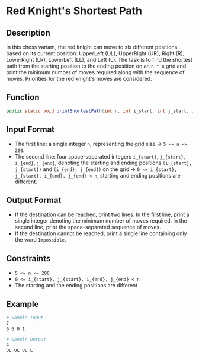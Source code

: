 # Red Knight's Shortest Path

## Description

In this chess variant, the red knight can move to six different positions based on its current position: UpperLeft (UL), UpperRight (UR), Right (R), LowerRight (LR), LowerLeft (LL), and Left (L). The task is to find the shortest path from the starting position to the ending position on an `n * n` grid and print the minimum number of moves required along with the sequence of moves. Priorities for the red knight's moves are considered.

## Function

```java
public static void printShortestPath(int n, int i_start, int j_start, int i_end, int j_end) {}
```

## Input Format

- The first line: a single integer `n`, representing the grid size &rarr; `5 <= n <= 200`.
- The second line: four space-separated integers `i_{start}`, `j_{start}`, `i_{end}`, `j_{end}`, denoting the starting and ending positions `(i_{start}, j_{start})` and `(i_{end}, j_{end})` on the grid &rarr; `0 <= i_{start}, j_{start}, i_{end}, j_{end} < n`, starting and ending positions are different.

## Output Format

- If the destination can be reached, print two lines. In the first line, print a single integer denoting the minimum number of moves required. In the second line, print the space-separated sequence of moves.
- If the destination cannot be reached, print a single line containing only the word `Impossible`.

## Constraints

- `5 <= n <= 200`
- `0 <= i_{start}, j_{start}, i_{end}, j_{end} < n`
- The starting and the ending positions are different

## Example

```bash
# Sample Input
7
6 6 0 1

# Sample Output
4
UL UL UL L
```
